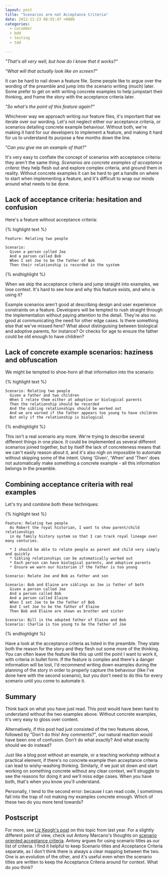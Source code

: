 ```yaml
---
layout: post
title: "Scenarios are not Acceptance Criteria"
date: 2012-11-23 08:55:47 +0000
categories:
  - cucumber
  - bdd
  - testing
  - tdd

---
```


<p><i>"That's all very well, but how do I know that it works?"</i></p>

<p><i>"What will that actually look like on screen?"</i></p>

It can be hard to nail down a feature file. Some people like to argue over the wording of the preamble and jump into the scenario writing (much) later. Some prefer to get on with writing concrete examples to help jumpstart their thinking, and frame the story with the acceptance criteria later.

<p><i>"So what's the point of this feature again?"</i></p>

Whichever way we approach writing our feature files, it's important that we iterate over our wording. Let's not neglect either our acceptance criteria, or scenarios detailing concrete example behaviour. Without both, we're making it hard for our developers to implement a feature, and making it hard for us to understand its purpose a few months down the line.

<p><i>"Can you give me an example of that?"</i></p>

It's very easy to conflate the concept of scenarios with acceptance criteria: they aren't the same thing. *Scenarios are concrete examples of acceptance critera:* they help flesh out and explore complex criteria, and ground them in reality. Without concrete examples it can be hard to get a handle on where to start when implementing a feature, and it's difficult to wrap our minds around what needs to be done.

## Lack of acceptance criteria: hesitation and confusion

Here's a feature without acceptance criteria:

{% highlight text %}

    Feature: Relating two people

    Scenario:
      Given a person called Joe
      And a person called Bob
      When I set Joe to be the father of Bob
      Then their relationship is recorded in the system

{% endhighlight %}

When we skip the acceptance criteria and jump straight into examples, we lose context. It's hard to see how and why this feature exists, and who is using it?

Example scenarios aren't good at describing design and user experience constraints on a feature. Developers will be tempted to rush straight through the implementation without paying attention to the detail. They're also no good at communicating the need for other edge cases. Is there something else that we've missed here? What about distinguising between biological and adoptive parents, for instance? Or checks for age to ensure the father could be old enough to have children?

## Lack of concrete example scenarios: haziness and obfuscation

We might be tempted to shoe-horn all that information into the scenario:

{% highlight text %}

    Scenario: Relating two people
      Given a father and two children
      When I relate them either at adoptive or biological parents
      Then the relationship should be recorded
      And the sibling relationships should be worked out
      And we are warned if the father appears too young to have children
      But only if the relationship is biological

{% endhighlight %}

This isn't a real scenario any more. We're trying to describe several different things in one place. It could be implemented as several different scenarios joined together, but by itself the lack of concreteness means that we can't easily reason about it, and it's also nigh on impossible to automate without skipping some of the intent. Using 'Given', 'When' and 'Then' does not automatically make something a concrete example - all this information belongs in the preamble.

## Combining acceptance criteria with real examples

Let's try and combine both these techniques:

{% highlight text %}

    Feature: Relating two people
      As Robert the royal historian, I want to show parent/child relationships
      in my family history system so that I can track royal lineage over many centuries.

      * I should be able to relate people as parent and child very simply and quickly
      * Sibling relationships can be automatically worked out
      * Each person can have biological parents, and adoptive parents
      * Ensure we warn our historian if the father is too young

    Scenario: Relate Joe and Bob as father and son

    Scenario: Bob and Elaine are siblings as Joe is father of both
      Given a person called Joe
      And a person called Bob
      And a person called Elaine
      When I set Joe to be the father of Bob
      And I set Joe to be the father of Elaine
      Then Bob and Elaine are shown as brother and sister

    Scenario: Bill is the adopted father of Elaine and Bob
    Scenario: Charlie is too young to be the father of Joe

{% endhighlight %}

Have a look at the acceptance criteria as listed in the preamble. They state both the reason for the story and they flesh out some more of the thinking. You can often leave the feature like this up until the point I want to work it, with criteria in bullet form. If the feature is complex and there's a danger information will be lost, I'd recommend writing down examples during the planning of the story in order to properly capture the behaviour (like I've done here with the second scenario), but you don't need to do this for every scenario until you come to automate it.

## Summary

Think back on what you have just read. This post would have been hard to understand without the two examples above. Without concrete examples, it's very easy to gloss over content.

Alternatively, if this post had just consisted of the two features above, followed by "Don't do this! Any comments?", our natural reaction would have been one of confusion. Don't do what exactly? And what exactly should we do instead?

Just like a blog post without an example, or a teaching workshop without a practical element, if there's no concrete example then acceptance criteria can lead to wishy-washing thinking. Similarly, if we just sit down and start working on something concrete without any clear context, we'll struggle to see the reasons for doing it and we'll miss edge cases. When you have both, that's when you know you'll understand.

Personally, I tend to the second error: because I can read code, I sometimes fall into the trap of not making my examples concrete enough. Which of these two do you more tend towards?

## Postscript

For more, see [Liz Keogh's post](http://lizkeogh.com/2011/06/20/acceptance-criteria-vs-scenarios/) on this topic from last year. For a slightly different point of view, check out Antony Marcano's thoughts on [scenario oriented acceptance criteria](http://antonymarcano.com/blog/2011/10/scenario-oriented-vs-rules-oriented-acceptance-criteria). Antony argues for using scenario titles as our list of criteria. I find it helpful to keep Scenario titles and Acceptance Criteria separate, as I don't think there is always a clear mapping between the two. One is an evolution of the other, and it's useful even when the scenario titles are written to keep the Acceptance Criteria around for context. What do _you_ think?
